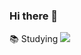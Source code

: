 ### Hi there 👋

📚 Studying  <img src="https://img.shields.io/badge/TypeScript-3178C6?style=flat&logo=TypeScript&logoColor=white"/>

<!--
**MYMY-young/MYMY-young** is a ✨ _special_ ✨ repository because its `README.md` (this file) appears on your GitHub profile.

Here are some ideas to get you started:

- 🔭 I’m currently working on ...
- 🌱 I’m currently learning ...
- 👯 I’m looking to collaborate on ...
- 🤔 I’m looking for help with ...
- 💬 Ask me about ...
- 📫 How to reach me: ...
- 😄 Pronouns: ...
- ⚡ Fun fact: ...
-->
